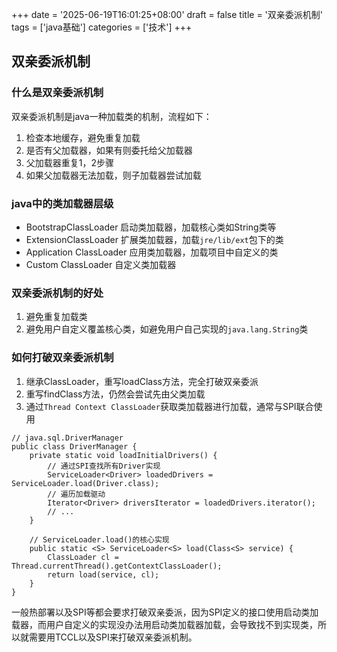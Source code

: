 +++
date = '2025-06-19T16:01:25+08:00'
draft = false
title = '双亲委派机制'
tags = ['java基础']
categories = ['技术']
+++
## 双亲委派机制
### 什么是双亲委派机制
双亲委派机制是java一种加载类的机制，流程如下：
1. 检查本地缓存，避免重复加载
2. 是否有父加载器，如果有则委托给父加载器
3. 父加载器重复1，2步骤
4. 如果父加载器无法加载，则子加载器尝试加载

### java中的类加载器层级
- BootstrapClassLoader 启动类加载器，加载核心类如String类等
- ExtensionClassLoader 扩展类加载器，加载`jre/lib/ext`包下的类
- Application ClassLoader 应用类加载器，加载项目中自定义的类
- Custom ClassLoader 自定义类加载器

### 双亲委派机制的好处
1. 避免重复加载类
2. 避免用户自定义覆盖核心类，如避免用户自己实现的`java.lang.String`类

### 如何打破双亲委派机制
1. 继承ClassLoader，重写loadClass方法，完全打破双亲委派
2. 重写findClass方法，仍然会尝试先由父类加载
3. 通过`Thread Context ClassLoader`获取类加载器进行加载，通常与SPI联合使用
```
// java.sql.DriverManager
public class DriverManager {
    private static void loadInitialDrivers() {
        // 通过SPI查找所有Driver实现
        ServiceLoader<Driver> loadedDrivers = ServiceLoader.load(Driver.class);
        // 遍历加载驱动
        Iterator<Driver> driversIterator = loadedDrivers.iterator();
        // ...
    }
    
    // ServiceLoader.load()的核心实现
    public static <S> ServiceLoader<S> load(Class<S> service) {
        ClassLoader cl = Thread.currentThread().getContextClassLoader();
        return load(service, cl);
    }
}
```
一般热部署以及SPI等都会要求打破双亲委派，因为SPI定义的接口使用启动类加载器，而用户自定义的实现没办法用启动类加载器加载，会导致找不到实现类，所以就需要用TCCL以及SPI来打破双亲委派机制。